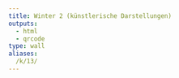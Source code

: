 ```yaml
---
title: Winter 2 (künstlerische Darstellungen)
outputs:
  - html
  - qrcode
type: wall
aliases:
  /k/13/
---
```

